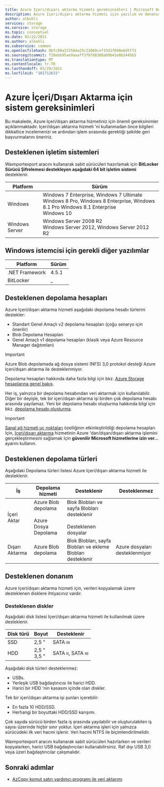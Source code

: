 ```yaml
---
title: Azure Içeri/dışarı aktarma hizmeti gereksinimleri | Microsoft Docs
description: Azure Içeri/dışarı aktarma hizmeti için yazılım ve donanım gereksinimlerini anlayın.
author: alkohli
services: storage
ms.service: storage
ms.topic: conceptual
ms.date: 02/22/2021
ms.author: alkohli
ms.subservice: common
ms.openlocfilehash: 0bfc09a372584a25c23060cef33d1f698e6d5ff3
ms.sourcegitcommit: f28ebb95ae9aaaff3f87d8388a09b41e0b3445b5
ms.translationtype: MT
ms.contentlocale: tr-TR
ms.lasthandoff: 03/29/2021
ms.locfileid: "101712615"
---
```

# <a name="azure-importexport-system-requirements"></a>Azure İçeri/Dışarı Aktarma için sistem gereksinimleri

Bu makalede, Azure Içeri/dışarı aktarma hizmetiniz için önemli gereksinimler açıklanmaktadır. Içeri/dışarı aktarma hizmeti 'ni kullanmadan önce bilgileri dikkatlice incelemenizi ve ardından işlem sırasında gerektiği şekilde geri başvurmalarını öneririz.

## <a name="supported-operating-systems"></a>Desteklenen işletim sistemleri

Waımportexport aracını kullanarak sabit sürücüleri hazırlamak için **BitLocker Sürücü Şifrelemesi destekleyen aşağıdaki 64 bit işletim sistemi** desteklenir.


|Platform |Sürüm |
|---------|---------|
|Windows     | Windows 7 Enterprise, Windows 7 Ultimate <br> Windows 8 Pro, Windows 8 Enterprise, Windows 8.1 Pro Windows 8.1 Enterprise <br> Windows 10        |
|Windows Server     |Windows Server 2008 R2 <br> Windows Server 2012, Windows Server 2012 R2         |

## <a name="other-required-software-for-windows-client"></a>Windows istemcisi için gerekli diğer yazılımlar

|Platform |Sürüm |
|---------|---------|
|.NET Framework    | 4.5.1       |
| BitLocker        |  _          |


## <a name="supported-storage-accounts"></a>Desteklenen depolama hesapları

Azure Içeri/dışarı aktarma hizmeti aşağıdaki depolama hesabı türlerini destekler:

- Standart Genel Amaçlı v2 depolama hesapları (çoğu senaryo için önerilir)
- Blob Depolama Hesapları
- Genel Amaçlı v1 depolama hesapları (klasik veya Azure Resource Manager dağıtımları)

> [!IMPORTANT]
> Azure Blob depolamada ağ dosya sistemi (NFS) 3,0 protokol desteği Azure Içeri/dışarı aktarma ile desteklenmiyor.

Depolama hesapları hakkında daha fazla bilgi için bkz. [Azure Storage hesaplarına genel bakış](../storage/common/storage-account-overview.md).

Her iş, yalnızca bir depolama hesabından veri aktarmak için kullanılabilir. Diğer bir deyişle, tek bir içeri/dışarı aktarma işi birden çok depolama hesabı arasında yayılamaz. Yeni bir depolama hesabı oluşturma hakkında bilgi için bkz. [depolama hesabı oluşturma](../storage/common/storage-account-create.md).

> [!IMPORTANT]
> [Sanal ağ hizmeti uç noktaları](../virtual-network/virtual-network-service-endpoints-overview.md) özelliğinin etkinleştirildiği depolama hesapları Için, [Içeri/dışarı aktarma](../storage/common/storage-network-security.md) hizmetinin Azure 'dan/dışarı/dışarı aktarma işlemini gerçekleştirmesini sağlamak Için **güvenilir Microsoft hizmetlerine izin ver...** ayarını kullanın.

## <a name="supported-storage-types"></a>Desteklenen depolama türleri

Aşağıdaki Depolama türleri listesi Azure Içeri/dışarı aktarma hizmeti ile desteklenir.


|İş  |Depolama hizmeti |Desteklenir  |Desteklenmez  |
|---------|---------|---------|---------|
|İçeri Aktar     |  Azure Blob depolama <br><br> Azure Dosya Depolama       | Blok Blobları ve sayfa Blobları desteklenir <br><br> Desteklenen dosyalar          |
|Dışarı Aktarma     |   Azure Blob depolama       | Blok Blobları, sayfa Blobları ve ekleme Blobları desteklenir         | Azure dosyaları desteklenmiyor


## <a name="supported-hardware"></a>Desteklenen donanım

Azure Içeri/dışarı aktarma hizmeti için, verileri kopyalamak üzere desteklenen disklere ihtiyacınız vardır.

### <a name="supported-disks"></a>Desteklenen diskler

Aşağıdaki disk listesi Içeri/dışarı aktarma hizmeti ile kullanılmak üzere desteklenir.


|Disk türü  |Boyut  |Desteklenir |
|---------|---------|---------|
|SSD    |   2,5 "      |SATA ııı          |
|HDD     |  2,5 "<br>3,5 "       |SATA ıı, SATA ııı         |

Aşağıdaki disk türleri desteklenmez:

- USBs.
- Yerleşik USB bağdaştırıcısı ile harici HDD.
- Harici bir HDD 'nin kasasını içinde olan diskler.

Tek bir içeri/dışarı aktarma işi şunları içerebilir:

- En fazla 10 HDD/SSD.
- Herhangi bir boyuttaki HDD/SSD karışımı.

Çok sayıda sürücü birden fazla iş arasında yayılabilir ve oluşturulabilen iş sayısı üzerinde hiçbir sınır yoktur. İçeri aktarma işleri için yalnızca sürücüdeki ilk veri hacmi işlenir. Veri hacmi NTFS ile biçimlendirilmelidir.

Waımportexport aracını kullanarak sabit sürücüleri hazırlarken ve verileri kopyalarken, harici USB bağdaştırıcıları kullanabilirsiniz. Raf dışı USB 3,0 veya üzeri bağdaştırıcılar çalışmalıdır.

## <a name="next-steps"></a>Sonraki adımlar

* [AzCopy komut satırı yardımcı programı ile veri aktarımı](../storage/common/storage-use-azcopy-v10.md)